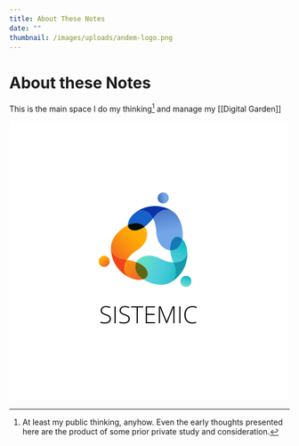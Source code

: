 ```yaml
---
title: About These Notes
date: ""
thumbnail: /images/uploads/andem-logo.png
---
```

# About these Notes

This is the main space I do my thinking[^1] and manage my \[[Digital Garden]]

![](/images/uploads/sistemic-logo.png)

[^1]: At least my public thinking, anyhow. Even the early thoughts presented here are the product of some prior private study and consideration.